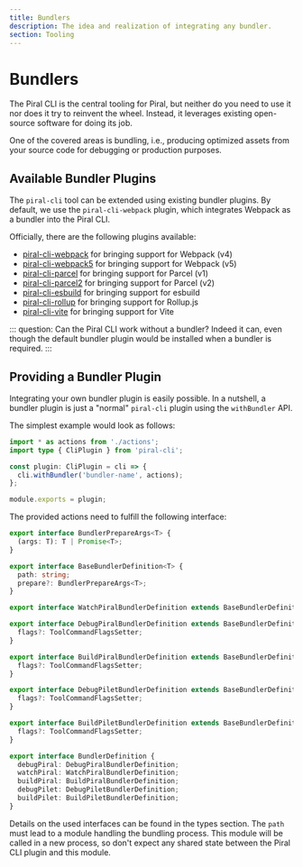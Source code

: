 ```yaml
---
title: Bundlers
description: The idea and realization of integrating any bundler.
section: Tooling
---
```


# Bundlers

The Piral CLI is the central tooling for Piral, but neither do you need to use it nor does it try to reinvent the wheel. Instead, it leverages existing open-source software for doing its job.

One of the covered areas is bundling, i.e., producing optimized assets from your source code for debugging or production purposes.

## Available Bundler Plugins

The `piral-cli` tool can be extended using existing bundler plugins. By default, we use the `piral-cli-webpack` plugin, which integrates Webpack as a bundler into the Piral CLI.

Officially, there are the following plugins available:

- [piral-cli-webpack](https://www.npmjs.com/package/piral-cli-webpack) for bringing support for Webpack (v4)
- [piral-cli-webpack5](https://www.npmjs.com/package/piral-cli-webpack5) for bringing support for Webpack (v5)
- [piral-cli-parcel](https://www.npmjs.com/package/piral-cli-parcel) for bringing support for Parcel (v1)
- [piral-cli-parcel2](https://www.npmjs.com/package/piral-cli-parcel2) for bringing support for Parcel (v2)
- [piral-cli-esbuild](https://www.npmjs.com/package/piral-cli-esbuild) for bringing support for esbuild
- [piral-cli-rollup](https://www.npmjs.com/package/piral-cli-rollup) for bringing support for Rollup.js
- [piral-cli-vite](https://www.npmjs.com/package/piral-cli-vite) for bringing support for Vite

::: question: Can the Piral CLI work without a bundler?
Indeed it can, even though the default bundler plugin would be installed when a bundler is required.
:::

## Providing a Bundler Plugin

Integrating your own bundler plugin is easily possible. In a nutshell, a bundler plugin is just a "normal" `piral-cli` plugin using the `withBundler` API.

The simplest example would look as follows:

```ts
import * as actions from './actions';
import type { CliPlugin } from 'piral-cli';

const plugin: CliPlugin = cli => {
  cli.withBundler('bundler-name', actions);
};

module.exports = plugin;
```

The provided actions need to fulfill the following interface:

```ts
export interface BundlerPrepareArgs<T> {
  (args: T): T | Promise<T>;
}

export interface BaseBundlerDefinition<T> {
  path: string;
  prepare?: BundlerPrepareArgs<T>;
}

export interface WatchPiralBundlerDefinition extends BaseBundlerDefinition<WatchPiralParameters> {}

export interface DebugPiralBundlerDefinition extends BaseBundlerDefinition<DebugPiralParameters> {
  flags?: ToolCommandFlagsSetter;
}

export interface BuildPiralBundlerDefinition extends BaseBundlerDefinition<BuildPiralParameters> {
  flags?: ToolCommandFlagsSetter;
}

export interface DebugPiletBundlerDefinition extends BaseBundlerDefinition<DebugPiletParameters> {
  flags?: ToolCommandFlagsSetter;
}

export interface BuildPiletBundlerDefinition extends BaseBundlerDefinition<BuildPiletParameters> {
  flags?: ToolCommandFlagsSetter;
}

export interface BundlerDefinition {
  debugPiral: DebugPiralBundlerDefinition;
  watchPiral: WatchPiralBundlerDefinition;
  buildPiral: BuildPiralBundlerDefinition;
  debugPilet: DebugPiletBundlerDefinition;
  buildPilet: BuildPiletBundlerDefinition;
}
```

Details on the used interfaces can be found in the types section. The `path` must lead to a module handling the bundling process. This module will be called in a new process, so don't expect any shared state between the Piral CLI plugin and this module.
